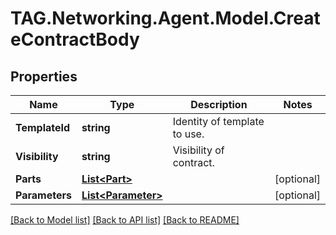 # TAG.Networking.Agent.Model.CreateContractBody

## Properties

Name | Type | Description | Notes
------------ | ------------- | ------------- | -------------
**TemplateId** | **string** | Identity of template to use. | 
**Visibility** | **string** | Visibility of contract. | 
**Parts** | [**List&lt;Part&gt;**](Part.md) |  | [optional] 
**Parameters** | [**List&lt;Parameter&gt;**](Parameter.md) |  | [optional] 

[[Back to Model list]](../README.md#documentation-for-models) [[Back to API list]](../README.md#documentation-for-api-endpoints) [[Back to README]](../README.md)

